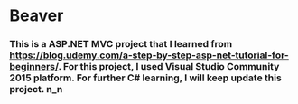 # Beaver
### This is a ASP.NET MVC project that I learned from https://blog.udemy.com/a-step-by-step-asp-net-tutorial-for-beginners/. For this project, I used Visual Studio Community 2015 platform. For further C# learning, I will keep update this project. n_n
